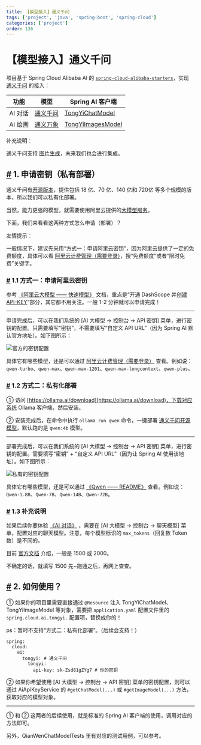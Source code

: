 ```yaml
---
title: 【模型接入】通义千问
tags: ['project', 'java', 'spring-boot', 'spring-cloud']
categories: ['project']
order: 136
---
```

# 【模型接入】通义千问

项目基于 Spring Cloud Alibaba AI 的 [`spring-cloud-alibaba-starters`](https://github.com/alibaba/spring-cloud-alibaba/tree/2023.x/spring-cloud-alibaba-starters)，实现 [通义千问](https://tongyi.aliyun.com/) 的接入：



| 功能 | 模型 | Spring AI 客户端 |
| --- | --- | --- |
| AI 对话 | [通义千问](https://help.aliyun.com/zh/dashscope/developer-reference/quick-start?spm=a2c4g.11186623.0.0.1adc77943sTgBV) | [TongYiChatModel](https://github.com/alibaba/spring-cloud-alibaba/blob/2023.x/spring-cloud-alibaba-starters/spring-cloud-starter-alibaba-ai/src/main/java/com/alibaba/cloud/ai/tongyi/chat/TongYiChatModel.java) |
| AI 绘画 | [通义万象](https://help.aliyun.com/zh/dashscope/developer-reference/tongyi-wanxiang/?spm=a2c4g.11186623.0.0.2f507794a1KWKV) | [TongYiImagesModel](https://github.com/alibaba/spring-cloud-alibaba/blob/2023.x/spring-cloud-alibaba-starters/spring-cloud-starter-alibaba-ai/src/main/java/com/alibaba/cloud/ai/tongyi/image/TongYiImagesModel.java) |

 补充说明：

 通义千问支持 [图片生成](https://help.aliyun.com/zh/dashscope/developer-reference/api-details-9)，未来我们也会进行集成。

 ## [#](#_1-申请密钥-私有部署) 1. 申请密钥（私有部署）

 通义千问有[开源版本](https://help.aliyun.com/document_detail/2712818.html)，提供包括 18 亿、70 亿、140 亿和 720亿 等多个规模的版本，所以我们可以私有化部署。

 当然，能力更强的模型，就需要使用阿里云提供的[大模型服务](https://help.aliyun.com/document_detail/2712816.html?spm=a2c4g.2786271.0.0.4e337211cCVTAk)。

 下面，我们来看看这两种方式怎么申请（部署）？

 友情提示：

 一般情况下，建议先采用“方式一：申请阿里云密钥”，因为阿里云提供了一定的免费额度，具体可以看 [阿里云计费管理（需要登录）](https://dashscope.console.aliyun.com/billing)，搜“免费额度”或者“限时免费”关键字。

 ### [#](#_1-1-方式一-申请阿里云密钥) 1.1 方式一：申请阿里云密钥

 参考 [《阿里云大模型 —— 快速模型》](https://help.aliyun.com/zh/dashscope/developer-reference/quick-start) 文档，重点是“开通 DashScope 并[创建 API-KEY](https://help.aliyun.com/zh/dashscope/developer-reference/activate-dashscope-and-create-an-api-key)”部分，其它都不用关注。一般 1-2 分钟就可以申请完成！



---

 申请完成后，可以在我们系统的 [AI 大模型 -> 控制台 -> API 密钥] 菜单，进行密钥的配置。只需要填写“密钥”，不需要填写“自定义 API URL”（因为 Spring AI 默认官方地址）。如下图所示：

 ![官方的密钥配置](https://doc.iocoder.cn/img/AI%E6%89%8B%E5%86%8C/%E6%A8%A1%E5%9E%8B%E6%8E%A5%E5%85%A5/%E9%80%9A%E4%B9%89%E5%8D%83%E9%97%AE-%E5%AE%98%E6%96%B9.png)

 具体它有哪些模型，还是可以通过 [阿里云计费管理（需要登录）](https://dashscope.console.aliyun.com/billing) 查看。例如说：`qwen-turbo`、`qwen-max`、`qwen-max-1201`、`qwen-max-longcontext`、`qwen-plus`。

 ### [#](#_1-2-方式二-私有化部署) 1.2 方式二：私有化部署

 ① 访问 [https://ollama.ai/download](https://ollama.ai/download)，下载对应系统 Ollama 客户端，然后安装。

 ② 安装完成后，在命令中执行 `ollama run qwen` 命令，一键部署 [通义千问开源模型](https://ollama.com/library/qwen)，默认跑的是 `qwen:4b` 模型。



---

 部署完成后，可以在我们系统的 [AI 大模型 -> 控制台 -> API 密钥] 菜单，进行密钥的配置。需要填写“密钥” + “自定义 API URL”（因为让 Spring AI 使用该地址）。如下图所示：

 ![私有的密钥配置](https://doc.iocoder.cn/img/AI%E6%89%8B%E5%86%8C/%E6%A8%A1%E5%9E%8B%E6%8E%A5%E5%85%A5/%E9%80%9A%E4%B9%89%E5%8D%83%E9%97%AE-%E7%A7%81%E6%9C%89.png)

 具体它有哪些模型，还是可以通过 [《Qwen —— README》](https://github.com/QwenLM/Qwen/blob/main/README_CN.md) 查看。例如说：`Qwen-1.8B`、`Qwen-7B`、`Qwen-14B`、`Qwen-72B`。

 ### [#](#_1-3-补充说明) 1.3 补充说明

 如果后续你要体验 [《AI 对话》](/ai/chat/) ，需要在 [AI 大模型 -> 控制台 -> 聊天模型] 菜单，配置对应的聊天模型。注意，每个模型标识的 `max_tokens`（回复数 Token 数）是不同的。

 目前 [官方文档](https://help.aliyun.com/zh/dashscope/developer-reference/api-details) 介绍，一般是 1500 或 2000。

 不确定的话，就填写 1500 先~跑通之后，再网上查查。

 ## [#](#_2-如何使用) 2. 如何使用？

 ① 如果你的项目里需要直接通过 `@Resource` 注入 TongYiChatModel、TongYiImageModel 等对象，需要把 `application.yaml` 配置文件里的 `spring.cloud.ai.tongyi.` 配置项，替换成你的！

 ps：暂时不支持“方式二：私有化部署”。（后续会支持！）


```
spring:
  cloud:
    ai:
      tongyi: # 通义千问
        tongyi:
          api-key: sk-Zsd81gZYg7 # 你的密钥

```
② 如果你希望使用 [AI 大模型 -> 控制台 -> API 密钥] 菜单的密钥配置，则可以通过 AiApiKeyService 的 `#getChatModel(...)` 或 `#getImageModel(...)` 方法，获取对应的模型对象。



---

 ① 和 ② 这两者的后续使用，就是标准的 Spring AI 客户端的使用，调用对应的方法即可。

 另外，QianWenChatModelTests 里有对应的测试用例，可以参考。
